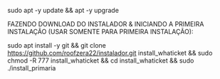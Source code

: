 sudo apt -y update && apt -y upgrade

FAZENDO DOWNLOAD DO INSTALADOR & INICIANDO A PRIMEIRA INSTALAÇÃO (USAR SOMENTE PARA PRIMEIRA INSTALAÇÃO):

sudo apt install -y git && git clone https://github.com/roofzera22/instalador.git install_whaticket && sudo chmod -R 777 install_whaticket  && cd install_whaticket  && sudo ./install_primaria
